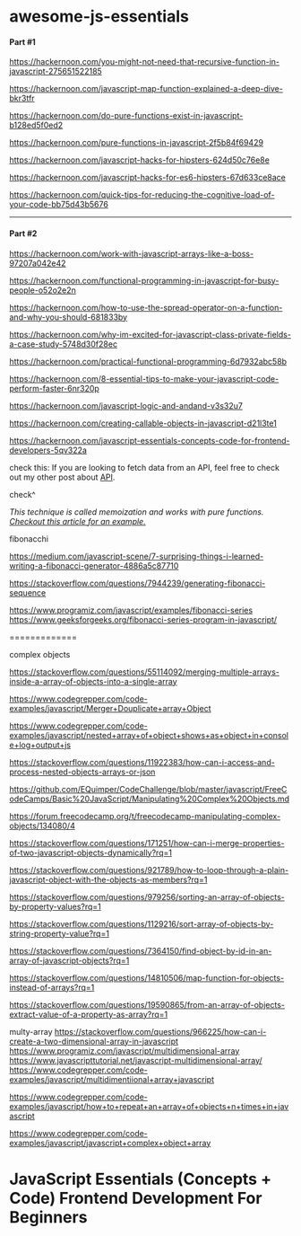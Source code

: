 # awesome-js-essentials


#### Part #1

https://hackernoon.com/you-might-not-need-that-recursive-function-in-javascript-275651522185

https://hackernoon.com/javascript-map-function-explained-a-deep-dive-bkr3tfr

https://hackernoon.com/do-pure-functions-exist-in-javascript-b128ed5f0ed2

https://hackernoon.com/pure-functions-in-javascript-2f5b84f69429

https://hackernoon.com/javascript-hacks-for-hipsters-624d50c76e8e

https://hackernoon.com/javascript-hacks-for-es6-hipsters-67d633ce8ace

https://hackernoon.com/quick-tips-for-reducing-the-cognitive-load-of-your-code-bb75d43b5676

---

#### Part #2

https://hackernoon.com/work-with-javascript-arrays-like-a-boss-97207a042e42

https://hackernoon.com/functional-programming-in-javascript-for-busy-people-o52o2e2n

https://hackernoon.com/how-to-use-the-spread-operator-on-a-function-and-why-you-should-681833by

https://hackernoon.com/why-im-excited-for-javascript-class-private-fields-a-case-study-5748d30f28ec

https://hackernoon.com/practical-functional-programming-6d7932abc58b

https://hackernoon.com/8-essential-tips-to-make-your-javascript-code-perform-faster-6nr320p

https://hackernoon.com/javascript-logic-and-andand-v3s32u7

https://hackernoon.com/creating-callable-objects-in-javascript-d21l3te1

https://hackernoon.com/javascript-essentials-concepts-code-for-frontend-developers-5qv322a




check this: 
If you are looking to fetch data from an API, feel free to check out my other post about [API](https://hackernoon.com/working-with-apis-concepts-code-ew5n334c4). 



check^ 

*This technique is called memoization and works with pure functions. [Checkout this article for an example.](<https://medium.com/developers-writing/fibonacci-sequence-algorithm-in-javascript-b253dc7e320e>)*


fibonacchi

https://medium.com/javascript-scene/7-surprising-things-i-learned-writing-a-fibonacci-generator-4886a5c87710

https://stackoverflow.com/questions/7944239/generating-fibonacci-sequence

https://www.programiz.com/javascript/examples/fibonacci-series
https://www.geeksforgeeks.org/fibonacci-series-program-in-javascript/



=============

complex objects

https://stackoverflow.com/questions/55114092/merging-multiple-arrays-inside-a-array-of-objects-into-a-single-array

https://www.codegrepper.com/code-examples/javascript/Merger+Douplicate+array+Object

https://www.codegrepper.com/code-examples/javascript/nested+array+of+object+shows+as+object+in+console+log+output+js

https://stackoverflow.com/questions/11922383/how-can-i-access-and-process-nested-objects-arrays-or-json


https://github.com/EQuimper/CodeChallenge/blob/master/javascript/FreeCodeCamps/Basic%20JavaScript/Manipulating%20Complex%20Objects.md 

https://forum.freecodecamp.org/t/freecodecamp-manipulating-complex-objects/134080/4


https://stackoverflow.com/questions/171251/how-can-i-merge-properties-of-two-javascript-objects-dynamically?rq=1

https://stackoverflow.com/questions/921789/how-to-loop-through-a-plain-javascript-object-with-the-objects-as-members?rq=1


https://stackoverflow.com/questions/979256/sorting-an-array-of-objects-by-property-values?rq=1


https://stackoverflow.com/questions/1129216/sort-array-of-objects-by-string-property-value?rq=1 



https://stackoverflow.com/questions/7364150/find-object-by-id-in-an-array-of-javascript-objects?rq=1 


https://stackoverflow.com/questions/14810506/map-function-for-objects-instead-of-arrays?rq=1 


https://stackoverflow.com/questions/19590865/from-an-array-of-objects-extract-value-of-a-property-as-array?rq=1


multy-array
https://stackoverflow.com/questions/966225/how-can-i-create-a-two-dimensional-array-in-javascript
https://www.programiz.com/javascript/multidimensional-array
https://www.javascripttutorial.net/javascript-multidimensional-array/
https://www.codegrepper.com/code-examples/javascript/multidimentiional+array+javascript

https://www.codegrepper.com/code-examples/javascript/how+to+repeat+an+array+of+objects+n+times+in+javascript


https://www.codegrepper.com/code-examples/javascript/javascript+complex+object+array 


# JavaScript Essentials (Concepts + Code) Frontend Development For Beginners